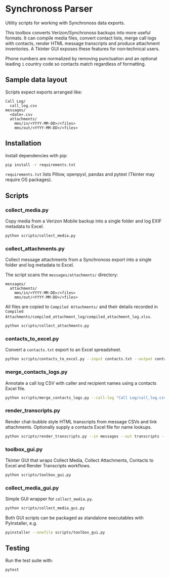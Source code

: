 # Synchronoss Parser

Utility scripts for working with Synchronoss data exports.

This toolbox converts Verizon/Synchronoss backups into more useful formats. It can compile media
files, convert contact lists, merge call logs with contacts, render HTML message transcripts and
produce attachment inventories. A Tkinter GUI exposes these features for non‑technical users.

Phone numbers are normalized by removing punctuation and an optional leading `1` country code so
contacts match regardless of formatting.

## Sample data layout

Scripts expect exports arranged like:

```
Call Log/
  call_log.csv
messages/
  <date>.csv
  attachments/
    mms/in/<YYYY-MM-DD>/<files>
    mms/out/<YYYY-MM-DD>/<files>
```

## Installation

Install dependencies with pip:

```bash
pip install -r requirements.txt
```

`requirements.txt` lists Pillow, openpyxl, pandas and pytest (Tkinter may require OS packages).

## Scripts

### collect_media.py
Copy media from a Verizon Mobile backup into a single folder and log EXIF metadata to Excel.

```bash
python scripts/collect_media.py
```

### collect_attachments.py
Collect message attachments from a Synchronoss export into a single folder and log metadata to
Excel.

The script scans the `messages/attachments/` directory:

```
messages/
  attachments/
    mms/in/<YYYY-MM-DD>/<files>
    mms/out/<YYYY-MM-DD>/<files>
```

All files are copied to `Compiled Attachments/` and their details recorded in
`Compiled Attachments/compiled_attachment_log/compiled_attachment_log.xlsx`.

```bash
python scripts/collect_attachments.py
```

### contacts_to_excel.py
Convert a `contacts.txt` export to an Excel spreadsheet.

```bash
python scripts/contacts_to_excel.py --input contacts.txt --output contacts.xlsx
```

### merge_contacts_logs.py
Annotate a call log CSV with caller and recipient names using a contacts Excel file.

```bash
python scripts/merge_contacts_logs.py --call-log "Call Log/call_log.csv" --contacts-xlsx contacts.xlsx
```

### render_transcripts.py
Render chat-bubble style HTML transcripts from message CSVs and link attachments. Optionally supply
a contacts Excel file for name lookups.

```bash
python scripts/render_transcripts.py --in messages --out transcripts --contacts-xlsx contacts.xlsx
```

### toolbox_gui.py
Tkinter GUI that wraps Collect Media, Collect Attachments, Contacts to Excel and Render Transcripts workflows.

```bash
python scripts/toolbox_gui.py
```

### collect_media_gui.py
Simple GUI wrapper for `collect_media.py`.

```bash
python scripts/collect_media_gui.py
```

Both GUI scripts can be packaged as standalone executables with PyInstaller, e.g.

```bash
pyinstaller --onefile scripts/toolbox_gui.py
```

## Testing

Run the test suite with:

```bash
pytest
```

